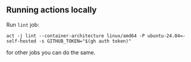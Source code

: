 ## Running actions locally

Run `lint` job:

```shell
act -j lint --container-architecture linux/amd64 -P ubuntu-24.04=-self-hosted -s GITHUB_TOKEN="$(gh auth token)"
```

for other jobs you can do the same.
